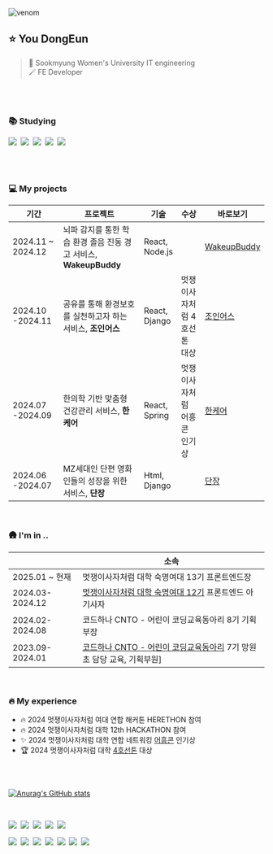 ![venom](https://capsule-render.vercel.app/api?type=venom&height=200&text=Hi%20I'm%20Dongeun🙋🏻‍♀️⭐️&fontSize=70&color=0:b7e376,100:f5f7c8&stroke=dff097)

## ⭐️ You DongEun
> 🏫 Sookmyung Women's University IT engineering<br/> 🪄 FE Developer

<br/>
<br/>

### 📚 Studying
<img src="https://img.shields.io/badge/html5-E34F26?style=flat-square&logo=html5&logoColor=white">&nbsp;
<img src="https://img.shields.io/badge/CSS3-1572B6?style=flat-square&logo=css3&logoColor=white"/>&nbsp;
<img src="https://img.shields.io/badge/javascript-F7DF1E?style=flat-square&logo=javascript&logoColor=black">&nbsp;
<img src="https://img.shields.io/badge/react-61DAFB?style=flat-square&logo=react&logoColor=black">&nbsp;
<img src="https://img.shields.io/badge/Python-3776AB?style=flat-square&logo=python&logoColor=white"/>&nbsp;

<br/>
<br/>

### 💻 My projects 
| 기간 | 프로젝트 | 기술 | 수상 | 바로보기 |
|---|---|---|---|---|
| 2024.11 ~ 2024.12 | 뇌파 감지를 통한 학습 환경 졸음 진동 경고 서비스, **WakeupBuddy**| React,<br>Node.js| |[WakeupBuddy](https://github.com/HCI-WakeupBuddy)|
| 2024.10<br>-2024.11 | 공유를 통해 환경보호를 실천하고자 하는 서비스, **조인어스** | React,<br>Django | 멋쟁이사자처럼 4호선톤 대상 | [조인어스](https://github.com/2024-line4-earth) |
| 2024.07<br>-2024.09 | 한의학 기반 맞춤형 건강관리 서비스, **한케어** | React,<br>Spring | 멋쟁이사자처럼 어흥콘 인기상 | [한케어](https://github.com/Likelion-at-SMWU-12th/Hanappun-Client/blob/main/README.md) |
| 2024.06<br>-2024.07 | MZ세대인 단편 영화인들의 성장을 위한 서비스, **단장** | Html,<br>Django | | [단장](https://github.com/2024-HERETHON/2024-Herethon-16) |
<br>


### 🛖 I'm in ..
| |소속| 
|---|---|
| 2025.01 ~ 현재 | 멋쟁이사자처럼 대학 숙명여대 13기 프론트엔드장 |
| 2024.03-2024.12 | [멋쟁이사자처럼 대학 숙명여대 12기](https://github.com/Likelion-at-SMWU-12th) 프론트엔드 아기사자 |
| 2024.02-2024.08 | 코드하나 CNTO - 어린이 코딩교육동아리 8기 기획부장 |
| 2023.09-2024.01 | [코드하나 CNTO - 어린이 코딩교육동아리](https://www.codehana.co.kr/) 7기 망원초 담당 교육, 기획부원] |

<br>

### 🔥 My experience
- 🔥 2024 멋쟁이사자처럼 여대 연합 해커톤 HERETHON 참여
- 🔥 2024 멋쟁이사자처럼 대학 12th HACKATHON 참여
- ✨ 2024 멋쟁이사자처럼 대학 연합 네트워킹 [어흥콘](https://ryuseunghan.notion.site/2024-d3216bd249b8427caca1e38913c9238c) 인기상
- 🏆 2024 멋쟁이사자처럼 대학 [4호선톤](https://www.notion.so/4-108d5e50be41800685fcddaf211f3c1f?pvs=4) 대상

<br>
<br>

[![Anurag's GitHub stats](https://github-readme-stats.vercel.app/api?username=uehddms)](https://github.com/anuraghazra/github-readme-stats)

<br>

<img src="https://img.shields.io/badge/React-61DAFB?style=flat-square&logo=React&logoColor=white"/>&nbsp;
<img src="https://img.shields.io/badge/Javascript-F7DF1E?style=flat-square&logo=javascript&logoColor=black"/>&nbsp;
<img src="https://img.shields.io/badge/HTML-E34F26?style=flat-square&logo=HTML5&logoColor=white"/>&nbsp;
<img src="https://img.shields.io/badge/CSS3-1572B6?style=flat-square&logo=CSS3&logoColor=white"/>&nbsp;
<img src="https://img.shields.io/badge/Python-3776AB?style=flat-square&logo=Python&logoColor=white"/>&nbsp;


<img src="https://img.shields.io/badge/Git-F05032?style=flat-square&logo=git&logoColor=white"/>&nbsp;
<img src="https://img.shields.io/badge/Gitkraken-179287?style=flat-square&logo=gitkraken&logoColor=white"/>&nbsp;
<img src="https://img.shields.io/badge/Github-181717?style=flat-square&logo=github&logoColor=white"/>&nbsp;
<img src="https://img.shields.io/badge/Notion-000000?style=flat-square&logo=notion&logoColor=white"/>&nbsp;
<img src="https://img.shields.io/badge/VScode-007ACC?style=flat-square&logo=visualstudiocode&logoColor=white"/>&nbsp;
<img src="https://img.shields.io/badge/Discord-5865F2?style=flat-square&logo=discord&logoColor=white"/>&nbsp;
<img src="https://img.shields.io/badge/Figma-F24E1E?style=flat-square&logo=figma&logoColor=white"/>&nbsp;

<br>

<!--[![GitHub Streak](https://streak-stats.demolab.com?user=uehddms&theme=solarized-dark&border_radius=20)](https://git.io/streak-stats)-->
